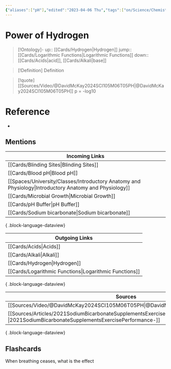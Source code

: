 ```yaml
---
{"aliases":["pH"],"edited":"2023-04-06 Thu","tags":["on/Science/Chemistry"],"date created":"2023-02-26 Sun","dg-publish":true,"permalink":"/cards/power-of-hydrogen/","dgPassFrontmatter":true}
---
```


# Power of Hydrogen

> [!Ontology]-
> up:: [[Cards/Hydrogen\|Hydrogen]]
> jump:: [[Cards/Logarithmic Functions\|Logarithmic Functions]]
> down:: [[Cards/Acids\|acid]], [[Cards/Alkali\|base]]

> [!Definition] Definition

> [!quote] [[Sources/Video/@DavidMcKay2024SCI105M06T05PH\|@DavidMcKay2024SCI105M06T05PH]]
> p = -log10

# Reference

- 

## Mentions

| Incoming Links                                                                                            |
| --------------------------------------------------------------------------------------------------------- |
| [[Cards/Blinding Sites\|Blinding Sites]]                                                               |
| [[Cards/Blood pH\|Blood pH]]                                                                           |
| [[Spaces/University/Classes/Introductory Anatomy and Physiology\|Introductory Anatomy and Physiology]] |
| [[Cards/Microbial Growth\|Microbial Growth]]                                                           |
| [[Cards/pH Buffer\|pH Buffer]]                                                                         |
| [[Cards/Sodium bicarbonate\|Sodium bicarbonate]]                                                       |

{ .block-language-dataview}

| Outgoing Links                                            |
| --------------------------------------------------------- |
| [[Cards/Acids\|Acids]]                                 |
| [[Cards/Alkali\|Alkali]]                               |
| [[Cards/Hydrogen\|Hydrogen]]                           |
| [[Cards/Logarithmic Functions\|Logarithmic Functions]] |

{ .block-language-dataview}

| Sources                                                                                                                            |
| ---------------------------------------------------------------------------------------------------------------------------------- |
| [[Sources/Video/@DavidMcKay2024SCI105M06T05PH\|@DavidMcKay2024SCI105M06T05PH]]                                                  |
| [[Sources/Articles/2021SodiumBicarbonateSupplementsExercisePerformance-\|2021SodiumBicarbonateSupplementsExercisePerformance-]] |

{ .block-language-dataview}

## Flashcards

When breathing ceases, what is the effect